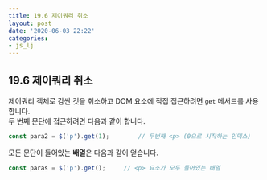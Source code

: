 ```yaml
---
title: 19.6 제이쿼리 취소
layout: post
date: '2020-06-03 22:22'
categories:
- js_lj
---
```


## 19.6 제이쿼리 취소

제이쿼리 객체로 감싼 것을 취소하고 DOM 요소에 직접 접근하려면 `get` 메서드를 사용합니다.  
두 번째 문단에 접근하려면 다음과 같이 합니다.

```javascript
const para2 = $('p').get(1);        // 두번째 <p> (0으로 시작하는 인덱스)
```

모든 문단이 들어있는 **배열**은 다음과 같이 얻습니다.

```javascript
const paras = $('p').get();     // <p> 요소가 모두 들어있는 배열
```